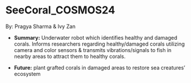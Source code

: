 # SeeCoral_COSMOS24

By: Pragya Sharma & Ivy Zan

* **Summary:** Underwater robot which identifies healthy and damaged corals. Informs researchers regarding healthy/damaged corals utilizing camera and color sensors & transmits vibrations/signals to fish in nearby areas to attract them to healthy corals.

* **Future:** plant grafted corals in damaged areas to restore sea creatures’ ecosystem

